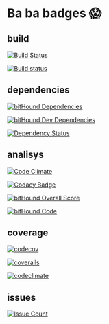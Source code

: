 # Ba ba badges 😱

## build

[![Build Status](https://travis-ci.org/fczuardi/calamars.svg?branch=master)](https://travis-ci.org/fczuardi/calamars)

[![Build status](https://ci.appveyor.com/api/projects/status/w4ctv2w2fcbgv1fn?svg=true)](https://ci.appveyor.com/project/fczuardi/calamars)

## dependencies

[![bitHound Dependencies](https://www.bithound.io/github/fczuardi/calamars/badges/dependencies.svg)](https://www.bithound.io/github/fczuardi/calamars/master/dependencies/npm)

[![bitHound Dev Dependencies](https://www.bithound.io/github/fczuardi/calamars/badges/devDependencies.svg)](https://www.bithound.io/github/fczuardi/calamars/master/dependencies/npm)

[![Dependency Status](https://gemnasium.com/badges/github.com/fczuardi/calamars.svg)](https://gemnasium.com/github.com/fczuardi/calamars)

## analisys

[![Code Climate](https://codeclimate.com/github/fczuardi/calamars/badges/gpa.svg)](https://codeclimate.com/github/fczuardi/calamars)

[![Codacy Badge](https://api.codacy.com/project/badge/grade/10a9ef44744748219b04d4e82c7cf950)](https://www.codacy.com/app/fabricio/calamars)

[![bitHound Overall Score](https://www.bithound.io/github/fczuardi/calamars/badges/score.svg)](https://www.bithound.io/github/fczuardi/calamars)

[![bitHound Code](https://www.bithound.io/github/fczuardi/calamars/badges/code.svg)](https://www.bithound.io/github/fczuardi/calamars)

## coverage

[![codecov](https://codecov.io/github/fczuardi/calamars/coverage.svg?branch=master)](https://codecov.io/github/fczuardi/calamars?branch=master)

[![coveralls](https://coveralls.io/repos/github/fczuardi/calamars/badge.svg?branch=master)](https://coveralls.io/github/fczuardi/calamars?branch=master)

[![codeclimate](https://codeclimate.com/github/fczuardi/calamars/badges/coverage.svg)](https://codeclimate.com/github/fczuardi/calamars/coverage)

## issues

[![Issue Count](https://codeclimate.com/github/fczuardi/calamars/badges/issue_count.svg)](https://codeclimate.com/github/fczuardi/calamars)
